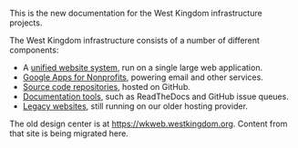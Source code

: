 This is the new documentation for the West Kingdom infrastructure projects.

The West Kingdom infrastructure consists of a number of different components:

- A [unified website system](website-overview.md), run on a single large web application.
- [Google Apps for Nonprofits](google-apps-services.md), powering email and other services.
- [Source code repositories](vcs.md), hosted on GitHub.
- [Documentation tools](doc-tools.md), such as ReadTheDocs and GitHub issue queues.
- [Legacy websites](legacy.md), still running on our older hosting provider.

The old design center is at https://wkweb.westkingdom.org.  Content from that site is being migrated here.
